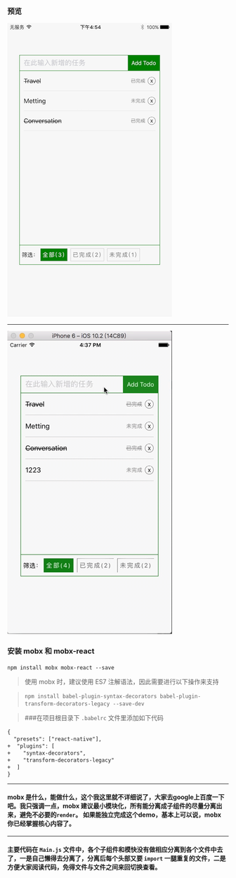 ### 预览
    
![项目简介](https://raw.githubusercontent.com/byk04712/mobx-todos/master/introduce.png)



---


![项目简介](https://raw.githubusercontent.com/byk04712/mobx-todos/master/introduce.gif)






### 安装 mobx 和 mobx-react

`npm install mobx mobx-react --save`

>使用 mobx 时，建议使用 ES7 注解语法，因此需要进行以下操作来支持

>`npm install babel-plugin-syntax-decorators babel-plugin-transform-decorators-legacy --save-dev`

>###在项目根目录下 `.babelrc` 文件里添加如下代码

```
{
  "presets": ["react-native"],
+  "plugins": [
+    "syntax-decorators",
+    "transform-decorators-legacy"
+  ]
}

```

---
    

#### mobx 是什么，能做什么，这个我这里就不详细说了，大家去google上百度一下吧。我只强调一点，mobx 建议最小模块化，所有能分离成子组件的尽量分离出来，避免不必要的`render`。 如果能独立完成这个demo，基本上可以说，mobx 你已经掌握核心内容了。
    
---
  
#### 主要代码在 `Main.js` 文件中，各个子组件和模快没有做相应分离到各个文件中去了，一是自己懒得去分离了，分离后每个头部又要 `import` 一腿重复的文件，二是方便大家阅读代码，免得文件与文件之间来回切换查看。